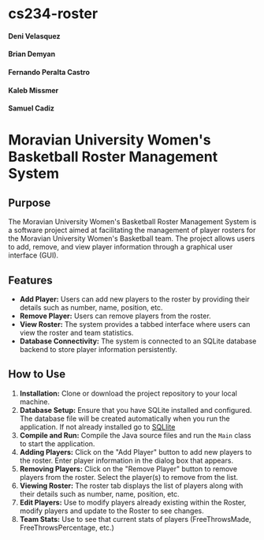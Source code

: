 # cs234-roster
#### Deni Velasquez
#### Brian Demyan
#### Fernando Peralta Castro
#### Kaleb Missmer
#### Samuel Cadiz

# Moravian University Women's Basketball Roster Management System

## Purpose

The Moravian University Women's Basketball Roster Management System is a software project aimed at facilitating the management of player rosters for the Moravian University Women's Basketball team. The project allows users to add, remove, and view player information through a graphical user interface (GUI).

## Features

- **Add Player:** Users can add new players to the roster by providing their details such as number, name, position, etc.
- **Remove Player:** Users can remove players from the roster.
- **View Roster:** The system provides a tabbed interface where users can view the roster and team statistics.
- **Database Connectivity:** The system is connected to an SQLite database backend to store player information persistently.

## How to Use

1. **Installation:** Clone or download the project repository to your local machine.
2. **Database Setup:** Ensure that you have SQLite installed and configured. The database file will be created automatically when you run the application. If not already installed go to [SQLlite](https://www.sqlite.org/download.html)
3. **Compile and Run:** Compile the Java source files and run the `Main` class to start the application.
4. **Adding Players:** Click on the "Add Player" button to add new players to the roster. Enter player information in the dialog box that appears.
5. **Removing Players:** Click on the "Remove Player" button to remove players from the roster. Select the player(s) to remove from the list.
6. **Viewing Roster:** The roster tab displays the list of players along with their details such as number, name, position, etc.
7. **Edit Players:** Use to modify players already existing within the Roster, modify players and update to the Roster to see changes.
8. **Team Stats:** Use to see that current stats of players (FreeThrowsMade, FreeThrowsPercentage, etc.)
